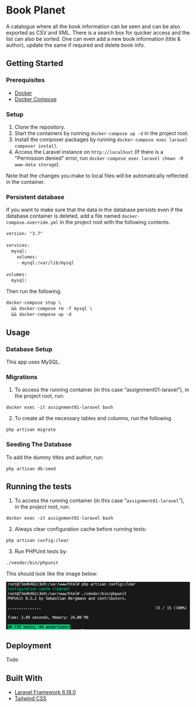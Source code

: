# Book Planet

A catalogue where all the book information can be seen and can be also exported as CSV and XML. There is a search box for quicker access and the list can also be sorted. One can even add a new book information (title & author), update the same if required and delete book info.

## Getting Started

### Prerequisites

- [Docker](https://docs.docker.com/install)
- [Docker Compose](https://docs.docker.com/compose/install)

### Setup

1. Clone the repository.
1. Start the containers by running `docker-compose up -d` in the project root.
1. Install the composer packages by running `docker-compose exec laravel composer install`.
1. Access the Laravel instance on `http://localhost` (If there is a "Permission denied" error, run `docker-compose exec laravel chown -R www-data storage`).

Note that the changes you make to local files will be automatically reflected in the container.

### Persistent database

If you want to make sure that the data in the database persists even if the database container is deleted, add a file named `docker-compose.override.yml` in the project root with the following contents.

```
version: "3.7"

services:
  mysql:
    volumes:
    - mysql:/var/lib/mysql

volumes:
  mysql:
```

Then run the following.

```
docker-compose stop \
  && docker-compose rm -f mysql \
  && docker-compose up -d
```

## Usage

### Database Setup

This app uses MySQL.

### Migrations

1. To access the running container (in this case “assignment01-laravel”), in the project root, run:

```
docker exec -it assignment01-laravel bash
```

2. To create all the necessary tables and columns, run the following

```
php artisan migrate
```

### Seeding The Database

To add the dummy titles and author, run:

```
php artisan db:seed
```

## Running the tests

1. To access the running container (in this case “`assignment01-laravel`”), in the project root, run:

```
docker exec -it assignment01-laravel bash
```

2. Always clear configuration cache before running tests:

```
php artisan config:clear
```

3. Run PHPUnit tests by:

```
./vendor/bin/phpunit
```

This should look like the image below:

<p align="center"> <img src="https://github.com/Monika171/Book-Planet/blob/assignment01/src/public/images/book_planet_test_output.png" width=750> </p>

## Deployment

Todo

## Built With

- [Laravel Framework 6.18.0](https://laravel.com/docs/6.x/releases)
- [Tailwind CSS](https://tailwindcss.com/docs/installation/play-cdn)
